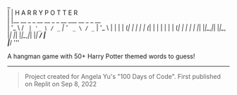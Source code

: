 
 _                                             
| |   H  A  R  R  Y         P  O  T  T  E  R       
| |__   __ _ _ __   __ _ _ __ ___   __ _ _ __  
| '_ \ / _` | '_ \ / _` | '_ ` _ \ / _` | '_ \ 
| | | | (_| | | | | (_| | | | | | | (_| | | | |
|_| |_|\__,_|_| |_|\__, |_| |_| |_|\__,_|_| |_|
                    __/ |                      
                   |___/    '''
                   

A hangman game with 50+ Harry Potter themed words to guess!

__________________________

> Project created for Angela Yu's "100 Days of Code".
> First published on Replit on Sep 8, 2022
